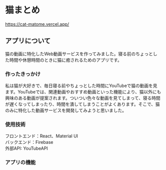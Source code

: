 # 猫まとめ

https://cat-matome.vercel.app/

## アプリについて

猫の動画に特化したWeb動画サービスを作ってみました。寝る前のちょっとした時間や休憩時間のときに猫に癒されるためのアプリです。

### 作ったきっかけ

私は猫が大好きで、毎日寝る前やちょっとした時間にYouTubeで猫の動画を見ます。YouTubeでは、関連動画やおすすめ動画といった機能により、猫以外にも興味のある動画が提案されます。ついつい色々な動画を見てしまって、寝る時間が遅くなってしまったり、時間を潰してしまうことがよくあります。そこで、猫のみに特化した動画サービスを開発してみようと思いました。

### 使用技術

フロントエンド：React、Material UI<br>
バックエンド：Firebase<br>
外部API: YouTubeAPI

### アプリの機能

